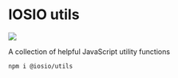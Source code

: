 # IOSIO utils
<img src="https://img.shields.io/circleci/project/github/iosio/utils.svg?style=flat-square" />

A collection of helpful JavaScript utility functions

```sh
npm i @iosio/utils
```
